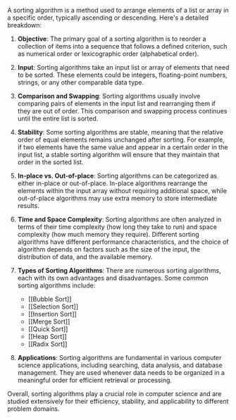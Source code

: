 A sorting algorithm is a method used to arrange elements of a list or array in a specific order, typically ascending or descending. Here's a detailed breakdown:

1. **Objective**: The primary goal of a sorting algorithm is to reorder a collection of items into a sequence that follows a defined criterion, such as numerical order or lexicographic order (alphabetical order).

2. **Input**: Sorting algorithms take an input list or array of elements that need to be sorted. These elements could be integers, floating-point numbers, strings, or any other comparable data type.

3. **Comparison and Swapping**: Sorting algorithms usually involve comparing pairs of elements in the input list and rearranging them if they are out of order. This comparison and swapping process continues until the entire list is sorted.

4. **Stability**: Some sorting algorithms are stable, meaning that the relative order of equal elements remains unchanged after sorting. For example, if two elements have the same value and appear in a certain order in the input list, a stable sorting algorithm will ensure that they maintain that order in the sorted list.

5. **In-place vs. Out-of-place**: Sorting algorithms can be categorized as either in-place or out-of-place. In-place algorithms rearrange the elements within the input array without requiring additional space, while out-of-place algorithms may use extra memory to store intermediate results.

6. **Time and Space Complexity**: Sorting algorithms are often analyzed in terms of their time complexity (how long they take to run) and space complexity (how much memory they require). Different sorting algorithms have different performance characteristics, and the choice of algorithm depends on factors such as the size of the input, the distribution of data, and the available memory.

7. **Types of Sorting Algorithms**: There are numerous sorting algorithms, each with its own advantages and disadvantages. Some common sorting algorithms include:
   - [[Bubble Sort]]
   - [[Selection Sort]]
   - [[Insertion Sort]]
   - [[Merge Sort]]
   - [[Quick Sort]]
   - [[Heap Sort]]
   - [[Radix Sort]]

8. **Applications**: Sorting algorithms are fundamental in various computer science applications, including searching, data analysis, and database management. They are used whenever data needs to be organized in a meaningful order for efficient retrieval or processing.

Overall, sorting algorithms play a crucial role in computer science and are studied extensively for their efficiency, stability, and applicability to different problem domains.
